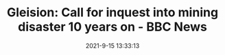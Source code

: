 ---
"title": "Gleision: Call for inquest into mining disaster 10 years on - BBC News"
"date": "2021-9-15 13:33:13"
"feed_name": "GOOGLENEWSMINING"
"feed_website": "https://news.google.com/search?q=mining%2Bincident&hl=en-US&gl=US&ceid=US:en"
"feed_rss": "https://news.google.com/rss/search?q=mining%2Bincident&hl=en-US&gl=US&ceid=US:en"
"link": "https://www.bbc.com/news/uk-wales-58502559"
"file": "_posts/2021-1-1-c0b5fae9606e908e347cd7bcc154949e9c13af07.md"
"accident": "0"
"drilling": "0"
"dead": "0"
"injured": "0"
---